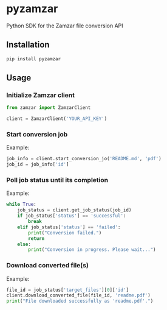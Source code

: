 # pyzamzar

Python SDK for the Zamzar file conversion API

## Installation

```bash
pip install pyzamzar
```

## Usage

### Initialize Zamzar client

```python
from zamzar import ZamzarClient

client = ZamzarClient('YOUR_API_KEY')
```

### Start conversion job

Example:

```python
job_info = client.start_conversion_jo('README.md', 'pdf')
job_id = job_info['id']
```

### Poll job status until its completion

Example:

```python
while True:
    job_status = client.get_job_status(job_id)
    if job_status['status'] == 'successful':
        break
    elif job_status['status'] == 'failed':
        print("Conversion failed.")
        return
    else:
        print("Conversion in progress. Please wait...")
```

### Download converted file(s)

Example:

```python
file_id = job_status['target_files'][0]['id']
client.download_converted_file(file_id, 'readme.pdf')
print("File downloaded successfully as 'readme.pdf'.")
```
